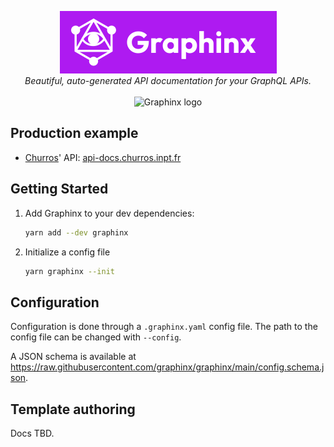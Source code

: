 <p align="center">
<img src="./wordmark.svg" alt="Graphinx logo" height="100" /><br>
<i>Beautiful, auto-generated API documentation for your GraphQL APIs.</i>
<br>
<br>
<img src="./demo.gif" alt="Graphinx logo" width="80%" /><br>
</p>

## Production example

- [Churros](https://github.com/inp-net/churros)' API: [api-docs.churros.inpt.fr](https://api-docs.churros.inpt.fr)

## Getting Started

1. Add Graphinx to your dev dependencies:

   ```bash
   yarn add --dev graphinx
   ```

2. Initialize a config file

   ```bash
   yarn graphinx --init
   ```

## Configuration

Configuration is done through a `.graphinx.yaml` config file. The path to the config file can be changed with `--config`.

A JSON schema is available at <https://raw.githubusercontent.com/graphinx/graphinx/main/config.schema.json>.

<!-- Include docs/config.md -->

## Template authoring

Docs TBD.
